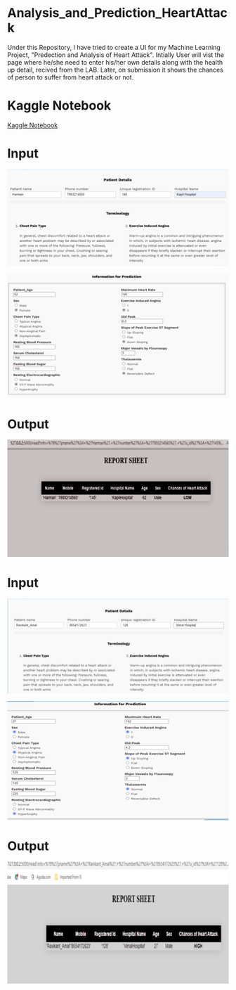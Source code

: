 # Analysis_and_Prediction_HeartAttack
Under this Repository, I have tried to create a UI for my Machine Learning Project, "Predection and Analysis of Heart Attack".
Intially User will vist the page where he/she need to enter his/her own details along with the health up detail, recived from the LAB.
Later, on submission it shows the chances of person to suffer from heart attack or not.

# Kaggle Notebook
<a href="https://www.kaggle.com/code/sing05jatin/predection-and-analysis-of-heart-attack" target="_blank">Kaggle Notebook</a>

# Input
![Sample Input 1_1](https://github.com/Jatin-Repository/Analysis_and_Prediction_HeartAttack/blob/master/Snapshot/Snap_Shot_1.png)

![Sample Input 1_2](https://github.com/Jatin-Repository/Analysis_and_Prediction_HeartAttack/blob/master/Snapshot/Snap_Shot_2.png)

# Output
![Sample Output 1](https://github.com/Jatin-Repository/Analysis_and_Prediction_HeartAttack/blob/master/Snapshot/Snap_Shot_3.png)

# Input
![Sample Input 1_1](https://github.com/Jatin-Repository/Analysis_and_Prediction_HeartAttack/blob/master/Snapshot/Snap_Shot_4.png)

![Sample Input 1_2](https://github.com/Jatin-Repository/Analysis_and_Prediction_HeartAttack/blob/master/Snapshot/Snap_Shot_5.png)

# Output
![Sample Output 1](https://github.com/Jatin-Repository/Analysis_and_Prediction_HeartAttack/blob/master/Snapshot/Snap_Shot_6.png)

